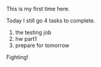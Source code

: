 This is my first time here. 

Today I still go 4 tasks to complete.
1. the testing job
2. hw part1 
3. prepare for tomorrow

Fighting!
